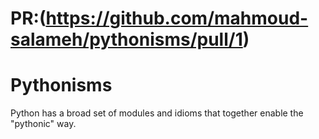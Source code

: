 # PR:(https://github.com/mahmoud-salameh/pythonisms/pull/1)

# Pythonisms

Python has a broad set of modules and idioms that together enable the "pythonic" way.
